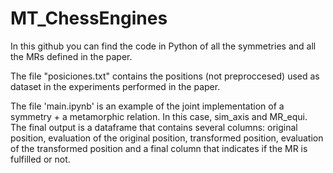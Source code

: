 # MT_ChessEngines

In this github you can find the code in Python of all the symmetries and all the MRs defined in the paper. 

The file "posiciones.txt" contains the positions (not preproccesed) used as dataset in the experiments performed in the paper. 

The file 'main.ipynb' is an example of the joint implementation of a symmetry + a metamorphic relation. In this case, sim_axis and MR_equi. The final output is a dataframe that contains several columns: original position, evaluation of the original position, transformed position, evaluation of the transformed position and a final column that indicates if the MR is fulfilled or not. 
